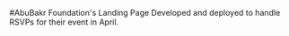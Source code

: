 #AbuBakr Foundation's Landing Page
Developed and deployed to handle RSVPs for their event in April.
